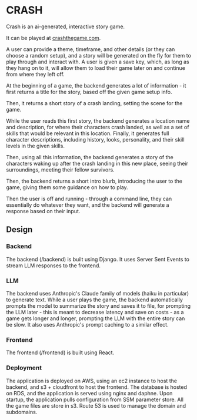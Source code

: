 # CRASH
Crash is an ai-generated, interactive story game.

It can be played at [crashthegame.com](https://crashthegame.com/).

A user can provide a theme, timeframe, and other details (or they can choose a random setup), and a story will be generated on the fly for them to play through and interact with.
A user is given a save key, which, as long as they hang on to it, will allow them to load their game later on and continue from where they left off.

At the beginning of a game, the backend generates a lot of information - it first returns a title for the story, based off the given game setup info.

Then, it returns a short story of a crash landing, setting the scene for the game.

While the user reads this first story, the backend generates a location name and description, for where their characters crash landed, as well as a set of skills that would be relevant in this location. Finally, it generates full character descriptions, including history, looks, personality, and their skill levels in the given skills.

Then, using all this information, the backend generates a story of the characters waking up after the crash landing in this new place, seeing their surroundings, meeting their fellow survivors.

Then, the backend returns a short intro blurb, introducing the user to the game, giving them some guidance on how to play.

Then the user is off and running - through a command line, they can essentially do whatever they want, and the backend will generate a response based on their input. 


## Design
### Backend
The backend (/backend) is built using Django.
It uses Server Sent Events to stream LLM responses to the frontend.

### LLM
The backend uses Anthropic's Claude family of models (haiku in particular) to generate text.
While a user plays the game, the backend automatically prompts the model to summarize the story and saves it to file, for prompting the LLM later - this is meant to decrease latency and save on costs - as a game gets longer and longer, prompting the LLM with the entire story can be slow.
It also uses Anthropic's prompt caching to a similar effect.

### Frontend
The frontend (/frontend) is built using React.

### Deployment
The application is deployed on AWS, using an ec2 instance to host the backend, and s3 + cloudfront to host the frontend.
The database is hosted on RDS, and the application is served using nginx and daphne.
Upon startup, the application pulls configuration from SSM parameter store.
All the game files are store in s3.
Route 53 is used to manage the domain and subdomains.